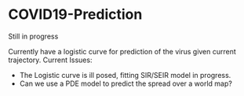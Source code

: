 # COVID19-Prediction
Still in progress

Currently have a logistic curve for prediction of the virus given current trajectory.
Current Issues:  
* The Logistic curve is ill posed, fitting SIR/SEIR model in progress.
* Can we use a PDE model to predict the spread over a world map?
